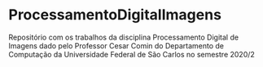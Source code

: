 # ProcessamentoDigitalImagens
Repositório com os trabalhos da disciplina Processamento Digital de Imagens dado pelo Professor Cesar Comin do Departamento de Computação da Universidade Federal de São Carlos no semestre 2020/2
